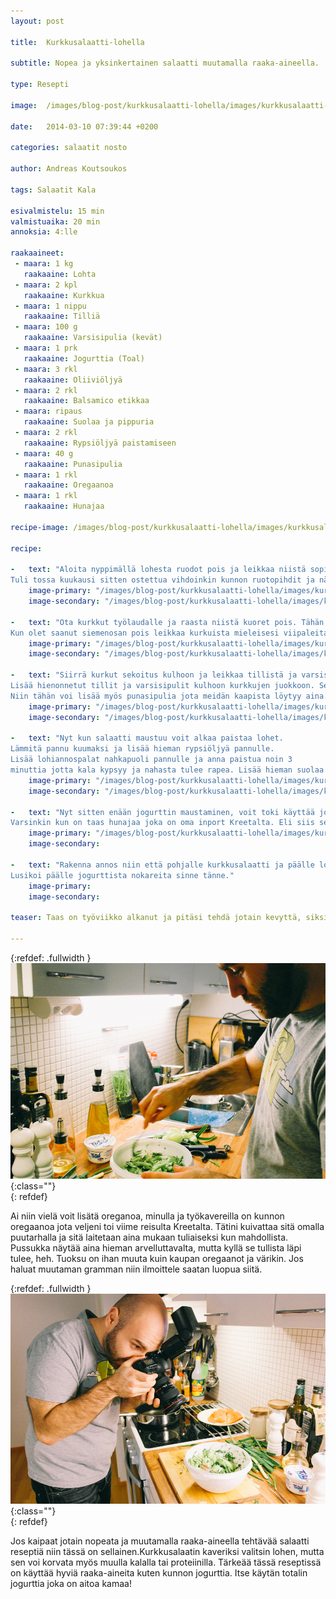 ```yaml
---
layout: post

title:	Kurkkusalaatti-lohella

subtitle: Nopea ja yksinkertainen salaatti muutamalla raaka-aineella.

type: Resepti 

image:	/images/blog-post/kurkkusalaatti-lohella/images/kurkkusalaatti-lohella-18.jpg

date:	2014-03-10 07:39:44 +0200

categories: salaatit nosto

author: Andreas Koutsoukos

tags: Salaatit Kala

esivalmistelu: 15 min
valmistuaika: 20 min
annoksia: 4:lle

raakaaineet:
 - maara: 1 kg	
   raakaaine: Lohta
 - maara: 2 kpl	
   raakaaine: Kurkkua  
 - maara: 1 nippu	
   raakaaine: Tilliä
 - maara: 100 g	
   raakaaine: Varsisipulia (kevät)
 - maara: 1 prk	
   raakaaine: Jogurttia (Toal)
 - maara: 3 rkl	
   raakaaine: Oliiviöljyä
 - maara: 2 rkl	
   raakaaine: Balsamico etikkaa
 - maara: ripaus	
   raakaaine: Suolaa ja pippuria
 - maara: 2 rkl	
   raakaaine: Rypsiöljyä paistamiseen
 - maara: 40 g	
   raakaaine: Punasipulia
 - maara: 1 rkl	
   raakaaine: Oregaanoa
 - maara: 1 rkl	
   raakaaine: Hunajaa
   
recipe-image: /images/blog-post/kurkkusalaatti-lohella/images/kurkkusalaatti-lohella-17.jpg
   
recipe:

-   text: "Aloita nyppimällä lohesta ruodot pois ja leikkaa niistä sopivan kokoisia annospaloja.
Tuli tossa kuukausi sitten ostettua vihdoinkin kunnon ruotopihdit ja nämä ovat kyllä toiminneet hyvin. Panostakaa siis hyviin ruoanlaitto välineisiin niin hommat sujuu paremmin ja tehokkaammin."
    image-primary: "/images/blog-post/kurkkusalaatti-lohella/images/kurkkusalaatti-lohella-5.jpg"
    image-secondary: "/images/blog-post/kurkkusalaatti-lohella/images/kurkkusalaatti-lohella-7.jpg"

-   text: "Ota kurkkut työlaudalle ja raasta niistä kuoret pois. Tähän aikaa vuodesta kuoret on kovia joten ne voi kuoria ronskisti pois. Kaavi kurkusta keski siemenosa pois, käytin itse tähän tuliaiseksi saatua pallorautaa joka on kätevä työkalu.
Kun olet saanut siemenosan pois leikkaa kurkuista mieleisesi viipaleita. Itse leikkasin hieman vinottain ne kuten kuvasta näkee."
    image-primary: "/images/blog-post/kurkkusalaatti-lohella/images/kurkkusalaatti-lohella-8.jpg"
    image-secondary: "/images/blog-post/kurkkusalaatti-lohella/images/kurkkusalaatti-lohella-9.jpg"
    
-   text: "Siirrä kurkut sekoitus kulhoon ja leikkaa tillistä ja varsisipulista hienoa silppua.
Lisää hienonnetut tillit ja varsisipulit kulhoon kurkkujen juokkoon. Sekoita ja lisää oliviöljy, etikka, suola ja pippuri.
Niin tähän voi lisää myös punasipulia jota meidän kaapista löytyy aina. Eli viipaloi punasipuli ohueksi suikaleeksi ja lisää kulhoon kurkkujen ja mausteiden kera."
    image-primary: "/images/blog-post/kurkkusalaatti-lohella/images/kurkkusalaatti-lohella-10.jpg"
    image-secondary: "/images/blog-post/kurkkusalaatti-lohella/images/kurkkusalaatti-lohella-11.jpg"

-   text: "Nyt kun salaatti maustuu voit alkaa paistaa lohet.
Lämmitä pannu kuumaksi ja lisää hieman rypsiöljyä pannulle.
Lisää lohiannospalat nahkapuoli pannulle ja anna paistua noin 3 
minuttia jotta kala kypsyy ja nahasta tulee rapea. Lisää hieman suolaa ja pippuria pinnalle. Käännä lohi ja paista noin 2-3 minuuttia riippuen palan koosta.  Kun lohet on paistettu nosta ne leikkulaudalle hieman lepäämään."
    image-primary: "/images/blog-post/kurkkusalaatti-lohella/images/kurkkusalaatti-lohella-14.jpg"
    image-secondary: "/images/blog-post/kurkkusalaatti-lohella/images/kurkkusalaatti-lohella-15.jpg"
    
-   text: "Nyt sitten enään jogurttin maustaminen, voit toki käyttää jogurttia ihan sellaisenaan. Itse tykkään maustaa sitä aina hieman.
Varsinkin kun on taas hunajaa joka on oma inport Kreetalta. Eli siis sekoita 1 rkl oliviiöljyä jogurttiin ja lisää makusi mukaan hunajaa sekä austa hieman suoalla."
    image-primary: "/images/blog-post/kurkkusalaatti-lohella/images/kurkkusalaatti-lohella-16.jpg"
    image-secondary: 

-   text: "Rakenna annos niin että pohjalle kurkkusalaatti ja päälle lohi.
Lusikoi päälle jogurttista nokareita sinne tänne."
    image-primary: 
    image-secondary: 

teaser: Taas on työviikko alkanut ja pitäsi tehdä jotain kevyttä, siksi että tän kaverin maha on hieman turvoksissa viikonlopusta :) Avasin pinterestin ja laittelin hakuun salad sieltä sitten tupsahti kurkkusalaatti josta tuli inspiraatio tähän reseptiin. Siinä reseptissä jogurtti oli sekoitettu keskenään sekaan mutta itse en tehnyt sitä, ulkonäkö kysymys siis. Kävimme kaupassa avovaimoni kanssa ja ostimme tarvittavat raaka-aineet joita tähän tuli hyvin vähän kun kaapissa oli jo valmiiksi puolet tavaroista. Kaupassa oli juuri sopivasti lohi tarjouksessa ja vieläpä ilmaisella käsittelyllä, joten pääsin todella helpolla tälläkertaa kun ei tarvinnut kuin nyppiä ruodot pois. Kotona ei oikeastaan tarvinut kuin siivota hieman keittiötä ja ryhtyä väsäämään reseptiä.  

---
```


{:refdef: .fullwidth }
![image-title-here](/images/blog-post/kurkkusalaatti-lohella/images/kurkkusalaatti-lohella-1.jpg){:class=""}	
{: refdef}

<section>
<p>
Ai niin vielä voit lisätä oreganoa, minulla ja työkavereilla on kunnon oregaanoa jota veljeni toi viime reisulta Kreetalta.
Tätini kuivattaa sitä omalla puutarhalla ja sitä laitetaan aina mukaan tuliaiseksi kun mahdollista. Pussukka näytää aina hieman arvelluttavalta, mutta kyllä se tullista läpi tulee, heh. Tuoksu on ihan muuta kuin kaupan oregaanot ja värikin. Jos haluat muutaman gramman niin ilmoittele saatan luopua siitä.
</p>
</section>

{:refdef: .fullwidth }	
![image-title-here](/images/blog-post/kurkkusalaatti-lohella/images/kurkkusalaatti-lohella-2.jpg){:class=""}	
{: refdef}

<section>
<p>
Jos kaipaat jotain nopeata ja muutamalla raaka-aineella tehtävää salaatti reseptiä niin tässä on sellainen.Kurkkusalaatin kaveriksi valitsin lohen, mutta sen voi korvata myös muulla kalalla tai proteiinilla.  Tärkeää tässä reseptissä on käyttää hyviä raaka-aineita kuten kunnon jogurttia. Itse käytän totalin jogurttia joka on aitoa kamaa! 
</p>
</section>
